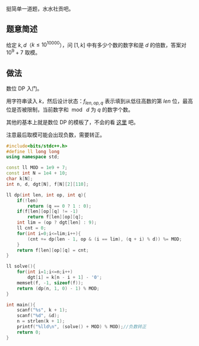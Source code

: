 挺简单一道题，水水社贡吧。

## 题意简述
给定 $k,d$（$k\leq 10^{10000}$），问 $[1,k]$ 中有多少个数的数字和是 $d$ 的倍数，答案对 $10^9+7$ 取模。

## 做法
数位 DP 入门。

用字符串读入 $k$，然后设计状态：$f_{len,op,q}$ 表示填到从低往高数的第 $len$ 位，最高位是否被限制，当前数字和 $\bmod\ d$ 为 $q$ 的数字个数。

其他的基本上就是数位 DP 的模板了，不会的看 [这里](https://www.luogu.com.cn/blog/hugocaicai/shuo-wei-dp-xue-xi-bi-ji) 吧。

注意最后取模可能会出现负数，需要转正。

```cpp
#include<bits/stdc++.h>
#define ll long long
using namespace std;

const ll MOD = 1e9 + 7;
const int N = 1e4 + 10;
char k[N];
int n, d, dgt[N], f[N][2][110];

ll dp(int len, int op, int q){
	if(!len)
		return (q == 0 ? 1 : 0);
	if(f[len][op][q] != -1)
		return f[len][op][q];
	int lim = (op ? dgt[len] : 9);
	ll cnt = 0;
	for(int i=0;i<=lim;i++){
		(cnt += dp(len - 1, op & (i == lim), (q + i) % d)) %= MOD;
	}
	return f[len][op][q] = cnt;
}

ll solve(){
	for(int i=1;i<=n;i++)
		dgt[i] = k[n - i + 1] - '0';
	memset(f, -1, sizeof(f));
	return (dp(n, 1, 0) - 1) % MOD;
}

int main(){
	scanf("%s", k + 1);
	scanf("%d", &d);
	n = strlen(k + 1);
	printf("%lld\n", (solve() + MOD) % MOD);//负数转正
	return 0;
}
```
